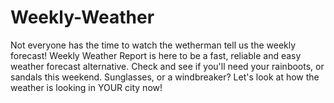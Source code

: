 # Weekly-Weather

Not everyone has the time to watch the wetherman tell us the weekly forecast! Weekly Weather Report is here to be a fast, reliable and easy weather forecast alternative. Check and see if you'll need your rainboots, or sandals this weekend. Sunglasses, or a windbreaker? Let's look at how the weather is looking in YOUR city now!

